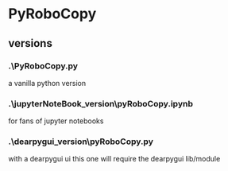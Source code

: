 # PyRoboCopy


## versions

### .\PyRoboCopy.py
a vanilla python version

### .\jupyterNoteBook_version\pyRoboCopy.ipynb
for fans of jupyter notebooks

### .\dearpygui_version\pyRoboCopy.py
with a dearpygui ui
this one will require the dearpygui lib/module


<!--
remember to enable the environment
activate PRC
-->



